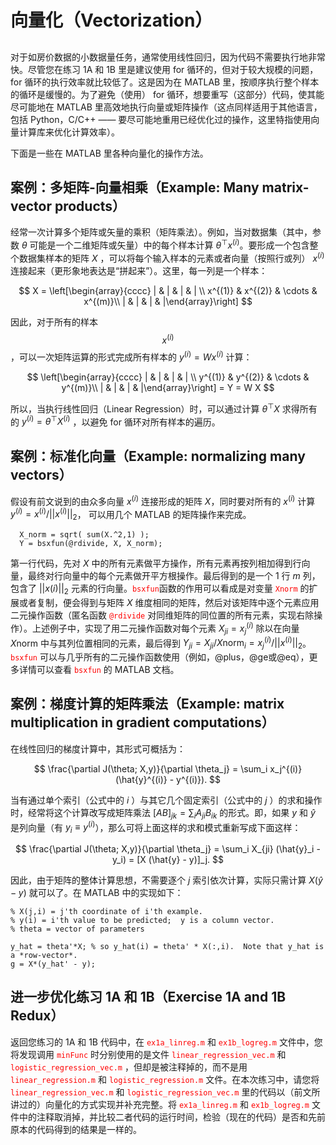 # 向量化（Vectorization）  
##  

对于如房价数据的小数据量任务，通常使用线性回归，因为代码不需要执行地非常快。尽管您在练习 1A 和 1B 里是建议使用 for 循环的，但对于较大规模的问题， for 循环的执行效率就比较低了。这是因为在 MATLAB 里，按顺序执行整个样本的循环是缓慢的。为了避免（使用） for 循环，想要重写（这部分）代码，使其能尽可能地在 MATLAB 里高效地执行向量或矩阵操作（这点同样适用于其他语言，包括 Python，C/C++ —— 要尽可能地重用已经优化过的操作，这里特指使用向量计算库来优化计算效率）。  

下面是一些在 MATLAB 里各种向量化的操作方法。  

## 案例：多矩阵-向量相乘（Example: Many matrix-vector products）  

经常一次计算多个矩阵或矢量的乘积（矩阵乘法）。例如，当对数据集（其中，参数 $\theta$ 可能是一个二维矩阵或矢量）中的每个样本计算 $\theta^{\top}x^{(i)}$。要形成一个包含整个数据集样本的矩阵 $X$ ，可以将每个输入样本的元素或者向量（按照行或列） $x^{(i)}$ 连接起来（更形象地表达是“拼起来”）。这里，每一列是一个样本：  

$$
X = \left[\begin{array}{cccc}
  | & |  &  | & | \\
  x^{(1)} & x^{(2)} & \cdots & x^{(m)}\\
    | & |  &  | & |\end{array}\right]
$$  

因此，对于所有的样本 $$x^{(i)}$$ ，可以一次矩阵运算的形式完成所有样本的 $y^{(i)} = W x^{(i)}$ 计算：  

$$
\left[\begin{array}{cccc}
| & |  &  | & | \\
y^{(1)} & y^{(2)} & \cdots & y^{(m)}\\
| & |  &  | & |\end{array}\right] = Y = W X
$$  

所以，当执行线性回归（Linear Regression）时，可以通过计算 $\theta^{\top}X$ 求得所有的 $y^{(i)} = \theta^{\top}X^{(i)}$ ，以避免 for 循环对所有样本的遍历。  


## 案例：标准化向量（Example: normalizing many vectors）  

假设有前文说到的由众多向量 $x^{(i)}$ 连接形成的矩阵 $X$，同时要对所有的 $x^{(i)}$ 计算 $y^{(i)} = x^{(i)}/||x^{(i)}||_2$， 可以用几个 MATLAB 的矩阵操作来完成。  

```
  X_norm = sqrt( sum(X.^2,1) );
  Y = bsxfun(@rdivide, X, X_norm);
```  


第一行代码，先对 $X$ 中的所有元素做平方操作，所有元素再按列相加得到行向量，最终对行向量中的每个元素做开平方根操作。最后得到的是一个 $1$ 行 $m$ 列，包含了 $||x(i)||_{2}$ 元素的行向量。<font color=red>`bsxfun`</font>函数的作用可以看成是对变量 <font color=red>`Xnorm`</font> 的扩展或者复制，便会得到与矩阵 $X$ 维度相同的矩阵，然后对该矩阵中逐个元素应用二元操作函数（匿名函数 <font color=red>`@rdivide`</font> 对同维矩阵的同位置的所有元素，实现右除操作）。上述例子中，实现了用二元操作函数对每个元素 $X_{ji} = x^{(i)}_{j}$ 除以在向量 $X\text{norm}$ 中与其列位置相同的元素，最后得到 $Y_{ji} = X_{ji} / {X\text{norm}}_i = x_j^{(i)}/||x^{(i)}||_2$。<font color=red>`bsxfun`</font> 可以与几乎所有的二元操作函数使用（例如，@plus，@ge或@eq），更多详情可以查看 <font color=red>`bsxfun`</font> 的 MATLAB 文档。  

## 案例：梯度计算的矩阵乘法（Example: matrix multiplication in gradient computations）  
在线性回归的梯度计算中，其形式可概括为：  

$$
\frac{\partial J(\theta; X,y)}{\partial \theta_j} = \sum_i x_j^{(i)} (\hat{y}^{(i)} - y^{(i)}).
$$  

当有通过单个索引（公式中的 $i$ ）与其它几个固定索引（公式中的 $j$ ）的求和操作时，经常将这个计算改写成矩阵乘法 $[A B]_{jk} = \sum_i A_{ji} B_{ik}$ 的形式。即，如果 $y$ 和 $\hat{y}$ 是列向量（有 $y_i \equiv y^{(i)}$），那么可将上面这样的求和模式重新写成下面这样：  

$$
\frac{\partial J(\theta; X,y)}{\partial \theta_j} = \sum_i X_{ji} (\hat{y}_i - y_i) = [X (\hat{y} - y)]_j.
$$  

因此，由于矩阵的整体计算思想，不需要逐个 $j$ 索引依次计算，实际只需计算 $X (\hat{y} - y)$ 就可以了。在 MATLAB 中的实现如下：  

```
% X(j,i) = j'th coordinate of i'th example.
% y(i) = i'th value to be predicted;  y is a column vector.
% theta = vector of parameters

y_hat = theta'*X; % so y_hat(i) = theta' * X(:,i).  Note that y_hat is a *row-vector*.
g = X*(y_hat' - y);
```  

##  进一步优化练习 1A 和 1B（Exercise 1A and 1B Redux）  

返回您练习的 1A 和 1B 代码中，在 <font color=red>`ex1a_linreg.m`</font> 和 <font color=red>`ex1b_logreg.m`</font> 文件中，您将发现调用 <font color=red>`minFunc`</font> 时分别使用的是文件 <font color=red>`linear_regression_vec.m`</font> 和 <font color=red>`logistic_regression_vec.m`</font> ，但却是被注释掉的，而不是用 <font color=red>`linear_regression.m`</font> 和 <font color=red>`logistic_regression.m`</font> 文件。在本次练习中，请您将 <font color=red>`linear_regression_vec.m`</font> 和 <font color=red>`logistic_regression_vec.m`</font> 里的代码以（前文所讲过的）向量化的方式实现并补充完整。将 <font color=red>`ex1a_linreg.m`</font> 和 <font color=red>`ex1b_logreg.m`</font> 文件中的注释取消掉，并比较二者代码的运行时间，检验（现在的代码）是否和先前原本的代码得到的结果是一样的。
